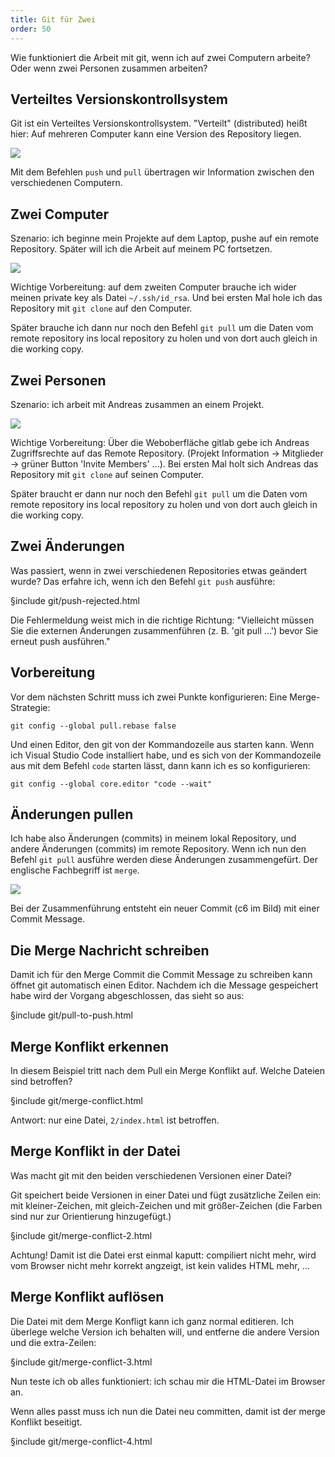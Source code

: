 ```yaml
---
title: Git für Zwei
order: 50
---
```


Wie funktioniert die Arbeit mit git, wenn ich auf zwei
Computern arbeite?  Oder wenn zwei Personen zusammen arbeiten?

## Verteiltes Versionskontrollsystem

Git ist ein Verteiltes Versionskontrollsystem. "Verteilt" (distributed) heißt hier:
Auf mehreren Computer kann eine Version des Repository liegen.

![](/images/git/git-zwei-computer.png)

Mit dem Befehlen `push` und `pull` übertragen wir Information zwischen den
verschiedenen Computern.


## Zwei Computer

Szenario: ich beginne mein Projekte auf dem Laptop,
pushe auf ein remote Repository.  Später will ich die Arbeit auf meinem
PC fortsetzen.

![](/images/git/git-zwei-laptop-pc.png)

Wichtige Vorbereitung: auf dem zweiten Computer brauche ich wider meinen
private key als Datei `~/.ssh/id_rsa`. Und bei ersten Mal hole ich das
Repository mit `git clone` auf den Computer.

Später brauche ich dann nur noch den Befehl `git pull` um die Daten vom
remote repository ins local repository zu holen und von dort auch gleich in die
working copy.

## Zwei Personen

Szenario: ich arbeit mit Andreas zusammen an einem Projekt.

![](/images/git/git-zwei-andreas.png)

Wichtige Vorbereitung: Über die Weboberfläche gitlab gebe ich Andreas
Zugriffsrechte auf das Remote Repository. (Projekt Information → Mitglieder → grüner Button 'Invite Members' ...). Bei ersten Mal holt  sich Andreas das Repository mit `git clone` auf seinen Computer.

Später braucht er dann nur noch den Befehl `git pull` um die Daten vom
remote repository ins local repository zu holen und von dort auch gleich in die
working copy.

## Zwei Änderungen

Was passiert, wenn in zwei verschiedenen Repositories etwas geändert wurde?
Das erfahre ich, wenn ich den Befehl `git push` ausführe:

§include git/push-rejected.html

Die Fehlermeldung weist mich in die richtige Richtung: "Vielleicht müssen Sie die externen Änderungen zusammenführen (z. B. 'git pull ...') bevor Sie erneut push ausführen."

## Vorbereitung

Vor dem nächsten Schritt muss ich zwei Punkte konfigurieren:
Eine Merge-Strategie:

    git config --global pull.rebase false

Und einen Editor, den git von der Kommandozeile aus starten kann.
Wenn ich Visual Studio Code installiert habe, und es sich von der
Kommandozeile aus mit dem Befehl `code` starten lässt, dann kann ich es
so konfigurieren:

    git config --global core.editor "code --wait"

## Änderungen pullen

Ich habe also Änderungen (commits) in meinem lokal Repository, und andere Änderungen (commits)
im remote Repository.  Wenn ich nun den Befehl `git pull` ausführe werden diese Änderungen
zusammengefürt. Der englische Fachbegriff ist `merge`.

![](images/git/basic-merging-2.png)

Bei der Zusammenführung entsteht ein neuer Commit (c6 im Bild) mit einer Commit Message.

## Die Merge Nachricht schreiben

Damit ich für den Merge Commit die Commit Message zu schreiben
kann öffnet git automatisch einen Editor.
Nachdem ich die Message gespeichert habe wird der Vorgang abgeschlossen,
das sieht so aus:

§include git/pull-to-push.html



## Merge Konflikt erkennen

In diesem Beispiel tritt nach dem Pull ein Merge Konflikt auf.
Welche Dateien sind betroffen?

§include git/merge-conflict.html

Antwort: nur eine Datei, `2/index.html` ist betroffen.

## Merge Konflikt in der Datei

Was macht git mit den beiden verschiedenen Versionen einer Datei?

Git speichert beide Versionen in einer Datei und fügt zusätzliche Zeilen ein: mit kleiner-Zeichen, mit gleich-Zeichen und mit größer-Zeichen (die Farben sind nur zur Orientierung hinzugefügt.)

§include git/merge-conflict-2.html

Achtung! Damit ist die Datei
erst einmal kaputt: compiliert nicht mehr, wird vom Browser nicht mehr korrekt angzeigt,
ist kein valides HTML mehr, ...

## Merge Konflikt auflösen

Die Datei mit dem Merge Konfligt kann ich ganz normal editieren.
Ich überlege welche Version ich behalten will, und entferne die andere
Version und die extra-Zeilen:

§include git/merge-conflict-3.html

Nun teste ich ob alles funktioniert: ich schau mir die HTML-Datei im Browser an.

Wenn alles passt muss ich nun die Datei neu committen, damit ist
der merge Konflikt beseitigt.

§include git/merge-conflict-4.html







